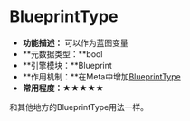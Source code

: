 # BlueprintType

- **功能描述：** 可以作为蓝图变量
- **元数据类型：**bool
- **引擎模块：**Blueprint
- **作用机制：**在Meta中增加[BlueprintType](../../Meta/Blueprint/BlueprintType.md)
- **常用程度：★★★★★**

和其他地方的BlueprintType用法一样。